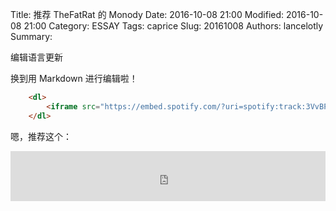 Title: 推荐 TheFatRat 的 Monody
Date: 2016-10-08 21:00
Modified: 2016-10-08 21:00
Category: ESSAY
Tags: caprice
Slug: 20161008
Authors: lancelotly
Summary:

编辑语言更新

换到用 Markdown 进行编辑啦！

```html	
	<dl>
		<iframe src="https://embed.spotify.com/?uri=spotify:track:3VvBPkc24zC7x05mgJTyGO" width=100% height="80" frameborder="0" allowtransparency="true"></iframe>
	</dl>
```

嗯，推荐这个：
<dl>
	<iframe src="https://embed.spotify.com/?uri=spotify:track:3VvBPkc24zC7x05mgJTyGO" width=100% height="80" frameborder="0" allowtransparency="true"></iframe>
</dl>


	

